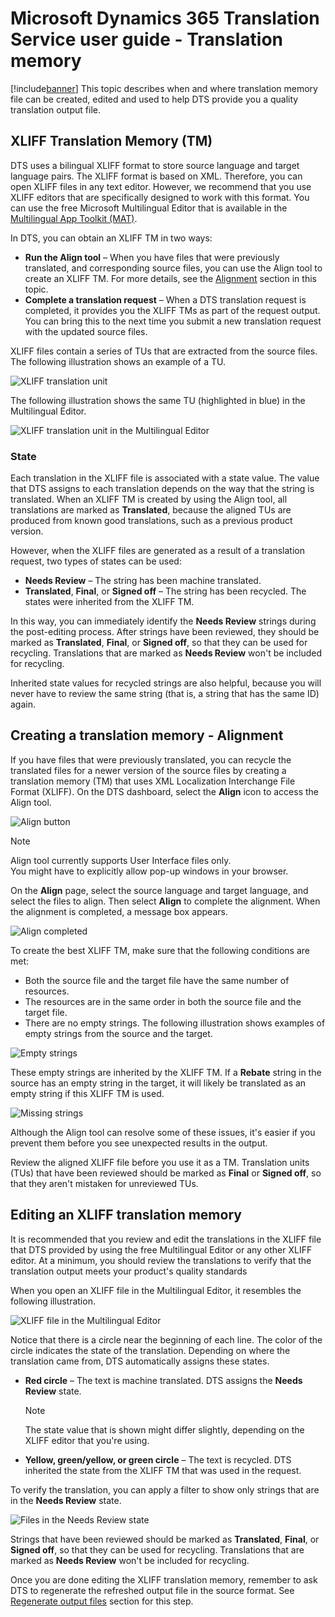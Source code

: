# Microsoft Dynamics 365 Translation Service user guide - Translation memory 

[!include[banner](../includes/banner.md)]
This topic describes when and where translation memory file can be created, edited and used to help DTS provide you a quality translation output file. 

## XLIFF Translation Memory (TM)
DTS uses a bilingual XLIFF format to store source language and target language pairs. The XLIFF format is based on XML. Therefore, you can open XLIFF files in any text editor. However, we recommend that you use XLIFF editors that are specifically designed to work with this format. You can use the free Microsoft Multilingual Editor that is available in the [Multilingual App Toolkit (MAT)](https://developer.microsoft.com/en-us/windows/develop/multilingual-app-toolkit).

In DTS, you can obtain an XLIFF TM in two ways:

+ **Run the Align tool** – When you have files that were previously translated, and corresponding source files, you can use the Align tool to create an XLIFF TM. For more details, see the [Alignment](./use-translation-service-tm.md#creating-a-translation-memory---alignment) section in this topic.
+ **Complete a translation request** – When a DTS translation request is completed, it provides you the XLIFF TMs as part of the request output. You can bring this to the next time you submit a new translation request with the updated source files. 

XLIFF files contain a series of TUs that are extracted from the source files. The following illustration shows an example of a TU.

![XLIFF translation unit](./media/dts-xlf.png "XLIFF translation unit")

The following illustration shows the same TU (highlighted in blue) in the Multilingual Editor.

![XLIFF translation unit in the Multilingual Editor](./media/dts-editor3.png "XLIFF translation unit in the Multilingual Editor")

### State
Each translation in the XLIFF file is associated with a state value. The value that DTS assigns to each translation depends on the way that the string is translated. When an XLIFF TM is created by using the Align tool, all translations are marked as **Translated**, because the aligned TUs are produced from known good translations, such as a previous product version.

However, when the XLIFF files are generated as a result of a translation request, two types of states can be used:

+ **Needs Review** – The string has been machine translated.
+ **Translated**, **Final**, or **Signed off** – The string has been recycled. The states were inherited from the XLIFF TM.

In this way, you can immediately identify the **Needs Review** strings during the post-editing process. After strings have been reviewed, they should be marked as **Translated**, **Final**, or **Signed off**, so that they can be used for recycling. Translations that are marked as **Needs Review** won't be included for recycling.

Inherited state values for recycled strings are also helpful, because you will never have to review the same string (that is, a string that has the same ID) again.

## Creating a translation memory - Alignment
If you have files that were previously translated, you can recycle the translated files for a newer version of the source files by creating a translation memory (TM) that uses XML Localization Interchange File Format (XLIFF). On the DTS dashboard, select the **Align** icon to access the Align tool.

![Align button](./media/dts-align-icon.png "Align button")

> [!NOTE]
> Align tool currently supports User Interface files only.  
> You might have to explicitly allow pop-up windows in your browser.

On the **Align** page, select the source language and target language, and select the files to align. Then select **Align** to complete the alignment. When the alignment is completed, a message box appears.

![Align completed](./media/dts-align1.png "Alignment completed")

To create the best XLIFF TM, make sure that the following conditions are met:

- Both the source file and the target file have the same number of resources.
- The resources are in the same order in both the source file and the target file.
- There are no empty strings. The following illustration shows examples of empty strings from the source and the target.


![Empty strings](./media/dts-align3.png "Empty strings")

These empty strings are inherited by the XLIFF TM. If a **Rebate** string in the source has an empty string in the target, it will likely be translated as an empty string if this XLIFF TM is used.

![Missing strings](./media/dts-align4.png "Missing strings")

Although the Align tool can resolve some of these issues, it's easier if you prevent them before you see unexpected results in the output.

Review the aligned XLIFF file before you use it as a TM. Translation units (TUs) that have been reviewed should be marked as **Final** or **Signed off**, so that they aren't mistaken for unreviewed TUs.


## Editing an XLIFF translation memory

It is recommended that you review and edit the translations in the XLIFF file that DTS provided by using the free Multilingual Editor or any other XLIFF editor. At a minimum, you should review the translations to verify that the translation output meets your product's quality standards

When you open an XLIFF file in the Multilingual Editor, it resembles the following illustration.

![XLIFF file in the Multilingual Editor](./media/dts-editor1.png "XLIFF file in the Multilingual Editor")

Notice that there is a circle near the beginning of each line. The color of the circle indicates the state of the translation. Depending on where the translation came from, DTS automatically assigns these states.

+	**Red circle** – The text is machine translated. DTS assigns the **Needs Review** state.

    > [!NOTE]
    > The state value that is shown might differ slightly, depending on the XLIFF editor that you're using.

+	**Yellow, green/yellow, or green circle** – The text is recycled. DTS inherited the state from the XLIFF TM that was used in the request.

To verify the translation, you can apply a filter to show only strings that are in the **Needs Review** state.

![Files in the Needs Review state](./media/dts-editor2.png "Files in the Needs Review state")

Strings that have been reviewed should be marked as **Translated**, **Final**, or **Signed off**, so that they can be used for recycling. Translations that are marked as **Needs Review** won't be included for recycling.

Once you are done editing the XLIFF translation memory, remember to ask DTS to regenerate the refreshed output file in the source format. See [Regenerate output files](./use-translation-service.md#regenerate-output-files) section for this step. 

